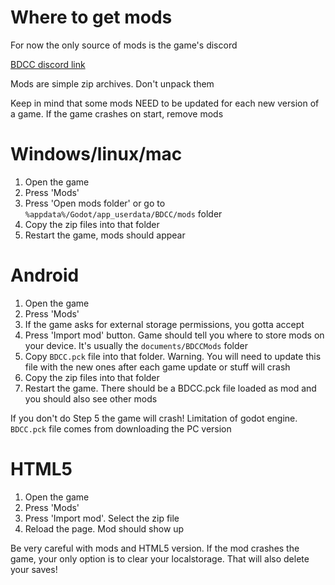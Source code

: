 # Where to get mods
For now the only source of mods is the game's discord

[BDCC discord link](https://discord.gg/7UGYBvQrc3)

Mods are simple zip archives. Don't unpack them

Keep in mind that some mods NEED to be updated for each new version of a game. If the game crashes on start, remove mods

# Windows/linux/mac
1) Open the game
2) Press 'Mods'
3) Press 'Open mods folder' or go to `%appdata%/Godot/app_userdata/BDCC/mods` folder
4) Copy the zip files into that folder
5) Restart the game, mods should appear

# Android
1) Open the game
2) Press 'Mods'
3) If the game asks for external storage permissions, you gotta accept
4) Press 'Import mod' button. Game should tell you where to store mods on your device. It's usually the `documents/BDCCMods` folder
5) Copy `BDCC.pck` file into that folder. Warning. You will need to update this file with the new ones after each game update or stuff will crash
6) Copy the zip files into that folder
7) Restart the game. There should be a BDCC.pck file loaded as mod and you should also see other mods

If you don't do Step 5 the game will crash! Limitation of godot engine. `BDCC.pck` file comes from downloading the PC version

# HTML5
1) Open the game
2) Press 'Mods'
3) Press 'Import mod'. Select the zip file
4) Reload the page. Mod should show up

Be very careful with mods and HTML5 version. If the mod crashes the game, your only option is to clear your localstorage. That will also delete your saves!